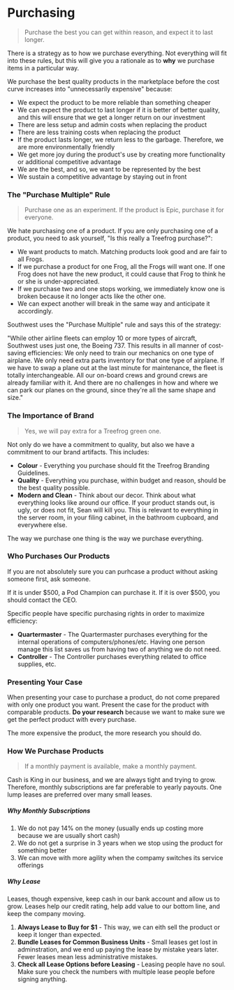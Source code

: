 # Purchasing

> Purchase the best you can get within reason, and expect it to last longer.

There is a strategy as to how we purchase everything. Not everything will fit into these rules, but this will give you a rationale as to **why** we purchase items in a particular way.

We purchase the best quality products in the marketplace before the cost curve increases into "unnecessarily expensive" because:

- We expect the product to be more reliable than something cheaper
- We can expect the product to last longer if it is better of better quality, and this will ensure that we get a longer return on our investment
- There are less setup and admin costs when replacing the product
- There are less training costs when replacing the product
- If the product lasts longer, we return less to the garbage. Therefore, we are more environmentally friendly 
- We get more joy during the product's use by creating more functionality or additional competitive advantage
- We are the best, and so, we want to be represented by the best
- We sustain a competitive advantage by staying out in front

### The "Purchase Multiple" Rule

> Purchase one as an experiment. If the product is Epic, purchase it for everyone.

We hate purchasing one of a product. If you are only purchasing one of a product, you need to ask yourself, "Is this really a Treefrog purchase?":

- We want products to match. Matching products look good and are fair to all Frogs.
- If we purchase a product for one Frog, all the Frogs will want one. If one Frog does not have the new product, it could cause that Frog to think he or she is under-appreciated.
- If we purchase two and one stops working, we immediately know one is broken because it no longer acts like the other one.
- We can expect another will break in the same way and anticipate it accordingly.

Southwest uses the "Purchase Multiple" rule and says this of the strategy:

"While other airline fleets can employ 10 or more types of aircraft, Southwest uses just one, the Boeing 737. This results in all manner of cost-saving efficiencies: We only need to train our mechanics on one type of airplane. We only need extra parts inventory for that one type of airplane. If we have to swap a plane out at the last minute for maintenance, the fleet is totally interchangeable. All our on-board crews and ground crews are already familiar with it. And there are no challenges in how and where we can park our planes on the ground, since they're all the same shape and size."

### The Importance of Brand

> Yes, we will pay extra for a Treefrog green one.

Not only do we have a commitment to quality, but also we have a commitment to our brand artifacts. This includes:

- **Colour** - Everything you purchase should fit the Treefrog Branding Guidelines.
- **Quality** - Everything you purchase, within budget and reason, should be the best quality possible.
- **Modern and Clean** - Think about our decor. Think about what everything looks like around our office. If your product stands out, is ugly, or does not fit, Sean will kill you. This is relevant to everything in the server room, in your filing cabinet, in the bathroom cupboard, and everywhere else.

The way we purchase one thing is the way we purchase everything.

### Who Purchases Our Products

If you are not absolutely sure you can purhcase a product without asking someone first, ask someone.

If it is under $500, a Pod Champion can purchase it.
If it is over $500, you should contact the CEO.

Specific people have specific purchasing rights in order to maximize efficiency:

- **Quartermaster** - The Quartermaster purchases everything for the internal operations of computers/phones/etc. Having one person manage this list saves us from having two of anything we do not need.
- **Controller** - The Controller purchases everything related to office supplies, etc.

### Presenting Your Case

When presenting your case to purchase a product, do not come prepared  with only one product you want. Present the case for the product with comparable products. **Do your research** because we want to make sure we get the perfect product with every purchase.

The more expensive the product, the more research you should do.

### How We Purchase Products

> If a monthly payment is available, make a monthly payment.

Cash is King in our business, and we are always tight and trying to grow. Therefore, monthly subscriptions are far preferable to yearly payouts. One lump leases are preferred over many small leases.

##### Why Monthly Subscriptions

1. We do not pay 14% on the money (usually ends up costing more because we are usually short cash)
2. We do not get a surprise in 3 years when we stop using the product for something better
3. We can move with more agility when the compamy switches its service offerings

##### Why Lease

Leases, though expensive, keep cash in our bank account and allow us to grow. Leases help our credit rating, help add value to our bottom line, and keep the company moving.

1. **Always Lease to Buy for $1** - This way, we can eith sell the product or keep it longer than expected.
2. **Bundle Leases for Common Business Units** - Small leases get lost in adminstration, and we end up paying the lease by mistake years later. Fewer leases mean less administrative mistakes. 
3. **Check all Lease Options before Leasing** - Leasing people have no soul. Make sure you check the numbers with multiple lease people before signing anything.





